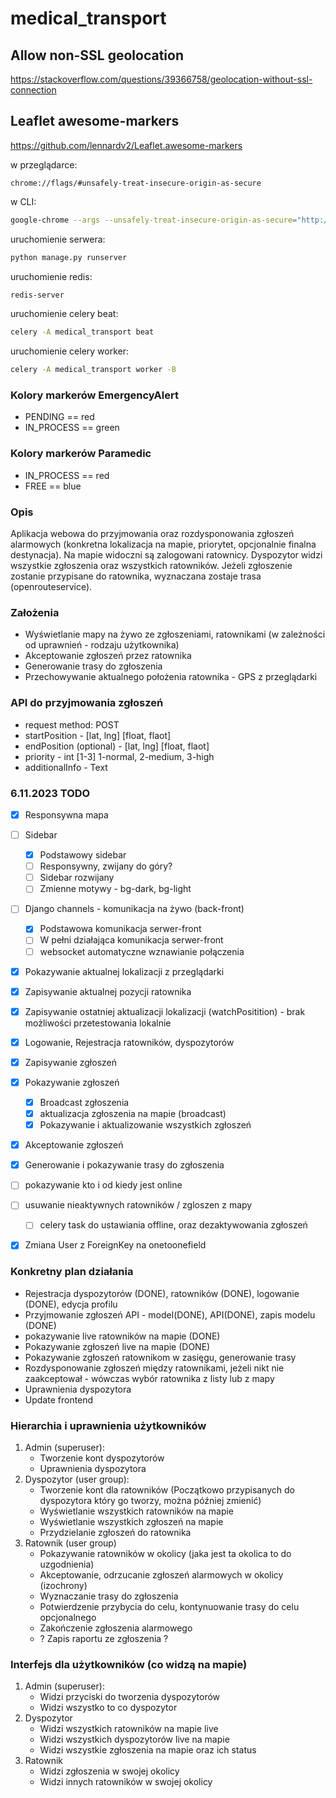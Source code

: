 # medical_transport

## Allow non-SSL geolocation
https://stackoverflow.com/questions/39366758/geolocation-without-ssl-connection

## Leaflet awesome-markers
https://github.com/lennardv2/Leaflet.awesome-markers

w przeglądarce:
```
chrome://flags/#unsafely-treat-insecure-origin-as-secure
```
w CLI:
```bash
google-chrome --args --unsafely-treat-insecure-origin-as-secure="http://whatever.test"
```

uruchomienie serwera:
```bash
python manage.py runserver
```

uruchomienie redis:
```bash
redis-server
```

uruchomienie celery beat:
```bash
celery -A medical_transport beat
```

uruchomienie celery worker:
```bash
celery -A medical_transport worker -B
```


### Kolory markerów EmergencyAlert
- PENDING == red
- IN_PROCESS == green

### Kolory markerów Paramedic
- IN_PROCESS == red
- FREE == blue


### Opis
Aplikacja webowa do przyjmowania oraz rozdysponowania zgłoszeń alarmowych (konkretna lokalizacja na mapie, priorytet, opcjonalnie finalna destynacja). Na mapie widoczni są zalogowani ratownicy. Dyspozytor widzi wszystkie zgłoszenia oraz wszystkich ratowników. Jeżeli zgłoszenie zostanie przypisane do ratownika, wyznaczana zostaje trasa (openrouteservice).

### Założenia
- Wyświetlanie mapy na żywo ze zgłoszeniami, ratownikami (w zależności od uprawnień - rodzaju użytkownika)
- Akceptowanie zgłoszeń przez ratownika
- Generowanie trasy do zgłoszenia
- Przechowywanie aktualnego położenia ratownika - GPS z przeglądarki

### API do przyjmowania zgłoszeń
- request method: POST
- startPosition - [lat, lng] [float, flaot]
- endPosition (optional) - [lat, lng] [float, flaot]
- priority - int [1-3] 1-normal, 2-medium, 3-high
- additionalInfo - Text


### 6.11.2023 TODO
- [x] Responsywna mapa 
- [ ] Sidebar
  - [x] Podstawowy sidebar
  - [ ] Responsywny, zwijany do góry?
  - [ ] Sidebar rozwijany
  - [ ] Zmienne motywy - bg-dark, bg-light
- [ ] Django channels - komunikacja na żywo (back-front)
  - [x] Podstawowa komunikacja serwer-front
  - [ ] W pełni działająca komunikacja serwer-front
  - [ ] websocket automatyczne wznawianie połączenia
- [x] Pokazywanie aktualnej lokalizacji z przeglądarki
- [x] Zapisywanie aktualnej pozycji ratownika
- [x] Zapisywanie ostatniej aktualizacji lokalizacji (watchPositition) - brak możliwości przetestowania lokalnie
- [x] Logowanie, Rejestracja ratowników, dyspozytorów
- [x] Zapisywanie zgłoszeń
- [x] Pokazywanie zgłoszeń
  - [x] Broadcast zgłoszenia
  - [x] aktualizacja zgłoszenia na mapie (broadcast)
  - [x] Pokazywanie i aktualizowanie wszystkich zgłoszeń
- [x] Akceptowanie zgłoszeń
- [x] Generowanie i pokazywanie trasy do zgłoszenia
- [ ] pokazywanie kto i od kiedy jest online
- [ ] usuwanie nieaktywnych ratowników / zgloszen z mapy
  - [ ] celery task do ustawiania offline, oraz dezaktywowania zgłoszeń
- [x] Zmiana User z ForeignKey na onetoonefield


### Konkretny plan działania
 - Rejestracja dyspozytorów (DONE), ratowników (DONE), logowanie (DONE), edycja profilu
 - Przyjmowanie zgłoszeń API - model(DONE), API(DONE), zapis modelu (DONE)
 - pokazywanie live ratowników na mapie (DONE)
 - Pokazywanie zgłoszeń live na mapie (DONE)
 - Pokazywanie zgłoszeń ratownikom w zasięgu, generowanie trasy
 - Rozdysponowanie zgłoszeń między ratownikami, jeżeli nikt nie zaakceptował - wówczas wybór ratownika z listy lub z mapy
 - Uprawnienia dyspozytora
 - Update frontend


### Hierarchia i uprawnienia użytkowników
1. Admin (superuser):
   - Tworzenie kont dyspozytorów
   - Uprawnienia dyspozytora
2. Dyspozytor (user group):
   - Tworzenie kont dla ratowników (Początkowo przypisanych do dyspozytora który go tworzy, można później zmienić)
   - Wyświetlanie wszystkich ratowników na mapie
   - Wyświetlanie wszystkich zgłoszeń na mapie
   - Przydzielanie zgłoszeń do ratownika
3. Ratownik (user group)
   - Pokazywanie ratowników w okolicy (jaka jest ta okolica to do uzgodnienia)
   - Akceptowanie, odrzucanie zgłoszeń alarmowych w okolicy (izochrony)
   - Wyznaczanie trasy do zgłoszenia
   - Potwierdzenie przybycia do celu, kontynuowanie trasy do celu opcjonalnego
   - Zakończenie zgłoszenia alarmowego
   - ? Zapis raportu ze zgłoszenia ?


### Interfejs dla użytkowników (co widzą na mapie)
1. Admin (superuser):
    - Widzi przyciski do tworzenia dyspozytorów
    - Widzi wszystko to co dyspozytor
2. Dyspozytor
    - Widzi wszystkich ratowników na mapie live
    - Widzi wszystkich dyspozytorów live na mapie
    - Widzi wszystkie zgłoszenia na mapie oraz ich status
3. Ratownik
    - Widzi zgłoszenia w swojej okolicy
    - Widzi innych ratowników w swojej okolicy
